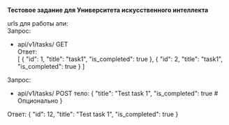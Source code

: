 **Тестовое задание для Университета искусственного интеллекта**  
  
urls для работы апи:  
Запрос:  
 - api/v1/tasks/ GET  
Ответ:  
[
    {
        "id": 1,
        "title": "task1",
        "is_completed": true
    },
    {
        "id": 2,
        "title": "task1",
        "is_completed": true
    }
]

Запрос:
 - api/v1/tasks/ POST
тело:
{
    "title": "Test task 1",
    "is_completed": true   # Опционально
}

Ответ:
{
    "id": 12,
    "title": "Test task 1",
    "is_completed": true
}
